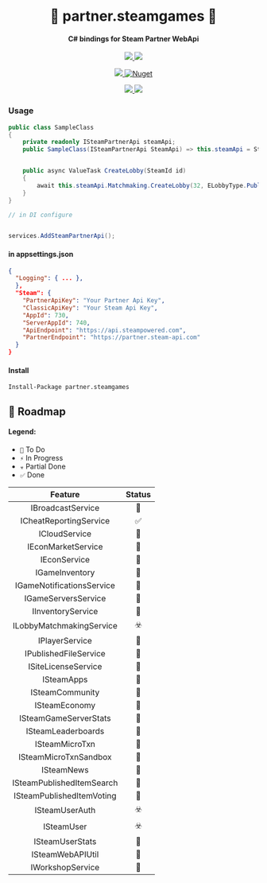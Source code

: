 <!-- Name -->
<h1 align="center">
  🧱 partner.steamgames 🧱
</h1>
<!-- desc -->
<h4 align="center">
  C# bindings for Steam Partner WebApi
</h4>

<!-- classic badges -->
<p align="center">
  <a href="#">
    <img src="http://img.shields.io/:license-MIT-blue.svg">
  </a>
  <a href="https://github.com/0xF6/partner.steamgames/releases">
    <img src="https://img.shields.io/github/release/0xF6/partner.steamgames.svg?logo=github&style=flat">
  </a>
</p>

<!-- popup badges -->
<p align="center">
  <a href="https://t.me/ivysola">
    <img src="https://img.shields.io/badge/Ask%20Me-Anything-1f425f.svg?style=popout-square&logo=telegram">
  </a>
  <a href="https://www.nuget.org/packages/partner.steamgames/">
    <img alt="Nuget" src="https://img.shields.io/nuget/v/partner.steamgames.svg?color=%23884499">
  </a>
</p>

<!-- big badges -->
<p align="center">
  <a href="#">
    <img src="https://forthebadge.com/images/badges/made-with-c-sharp.svg">
    <img src="https://forthebadge.com/images/badges/powered-by-oxygen.svg">
  </a>
</p>

### Usage

```csharp
public class SampleClass 
{
    private readonly ISteamPartnerApi steamApi;
    public SampleClass(ISteamPartnerApi SteamApi) => this.steamApi = SteamApi;


    public async ValueTask CreateLobby(SteamId id)
    {
        await this.steamApi.Matchmaking.CreateLobby(32, ELobbyType.Public, "Test Name", new List<ulong> { steamId });
    }
}

// in DI configure


services.AddSteamPartnerApi();
```

#### in appsettings.json

```json
{
  "Logging": { ... },
  },
  "Steam": {
    "PartnerApiKey": "Your Partner Api Key",
    "ClassicApiKey": "Your Steam Api Key",
    "AppId": 730,
    "ServerAppId": 740,
    "ApiEndpoint": "https://api.steampowered.com",
    "PartnerEndpoint": "https://partner.steam-api.com"
  }
}

```

#### Install

```
Install-Package partner.steamgames
```


## 🧬 Roadmap

#### Legend:

* `📌` To Do
* `⚡️` In Progress
* `☣️` Partial Done
* `✅` Done

|       Feature        | Status    |
|:------------------:	|:------:	|
|      IBroadcastService         |    📌    |
|      ICheatReportingService         |    ✅    |
|      ICloudService          |    📌    |
|      IEconMarketService          |    📌    |
|      IEconService          |    📌    |
|      IGameInventory          |    📌    |
|      IGameNotificationsService          |    📌    |
|      IGameServersService          |    📌    |
|      IInventoryService          |    📌    |
|      ILobbyMatchmakingService          |    ☣️    |
|      IPlayerService          |    📌    |
|      IPublishedFileService          |    📌    |
|      ISiteLicenseService          |    📌    |
|      ISteamApps          |    📌    |
|      ISteamCommunity          |    📌    |
|      ISteamEconomy          |    📌    |
|      ISteamGameServerStats          |    📌    |
|      ISteamLeaderboards          |    📌    |
|      ISteamMicroTxn          |    📌    |
|      ISteamMicroTxnSandbox          |    📌    |
|      ISteamNews          |    📌    |
|      ISteamPublishedItemSearch          |    📌    |
|      ISteamPublishedItemVoting          |    📌    |
|      ISteamUserAuth           |    ☣️    |
|      ISteamUser           |    ☣️    |
|      ISteamUserStats           |    📌    |
|      ISteamWebAPIUtil           |    📌    |
|      IWorkshopService           |    📌    |

